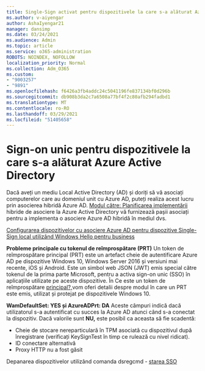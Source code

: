 ```yaml
---
title: Single-Sign activat pentru dispozitivele la care s-a alăturat Azure Active Directory
ms.author: v-aiyengar
author: AshaIyengar21
manager: dansimp
ms.date: 03/24/2021
ms.audience: Admin
ms.topic: article
ms.service: o365-administration
ROBOTS: NOINDEX, NOFOLLOW
localization_priority: Normal
ms.collection: Adm_O365
ms.custom:
- "9003257"
- "9891"
ms.openlocfilehash: f6426a3fb4addc24c5041196fe837134bf0d296b
ms.sourcegitcommit: db908b3da2c7a6508a77bf4f2c80afb294fadbd1
ms.translationtype: MT
ms.contentlocale: ro-RO
ms.lasthandoff: 03/29/2021
ms.locfileid: "51405658"
---
```

# <a name="single-sign-on-for-azure-active-directory-joined-devices"></a>Sign-on unic pentru dispozitivele la care s-a alăturat Azure Active Directory

Dacă aveți un mediu Local Active Directory (AD) și doriți să vă asociați computerelor care au domeniul unit cu Azure AD, puteți realiza acest lucru prin asocierea hibridă Azure AD. [Modul către: Planificarea implementării](https://docs.microsoft.com/azure/active-directory/devices/hybrid-azuread-join-plan) hibride de asociere la Azure Active Directory vă furnizează pașii asociați pentru a implementa o asociere Azure AD hibridă în mediul dvs.

[Configurarea dispozitivelor cu asociere Azure AD pentru dispozitive Single-Sign local utilizând Windows Hello pentru business](https://docs.microsoft.com/azure/active-directory/devices/hybrid-azuread-join-plan) 

**Probleme principale cu tokenul de reîmprospătare (PRT)** Un token de reîmprospătare principal (PRT) este un artefact cheie de autentificare Azure AD pe dispozitive Windows 10, Windows Server 2016 și versiuni mai recente, iOS și Android. Este un simbol web JSON (JWT) emis special către tokenul de la prima parte Microsoft, pentru a activa sign-on unic (SSO) în aplicațiile utilizate pe aceste dispozitive. În Ce este un token de reîmprospătare [principal?,](https://docs.microsoft.com/azure/active-directory/devices/concept-primary-refresh-token)vom oferi detalii despre modul în care un PRT este emis, utilizat și protejat pe dispozitivele Windows 10.

**WamDefaultSet: YES și AzureADPrt: DA** Aceste câmpuri indică dacă utilizatorul s-a autentificat cu succes la Azure AD atunci când s-a conectat la dispozitiv. Dacă valorile sunt **NU,** este posibil ca aceasta să fie scadentă:

- Cheie de stocare nereparticulară în TPM asociată cu dispozitivul după înregistrare (verificați KeySignTest în timp ce rulează cu nivel ridicat).
- ID conectare alternativă
- Proxy HTTP nu a fost găsit

Depanarea dispozitivelor utilizând comanda dsregcmd - [starea SSO](https://docs.microsoft.com/azure/active-directory/devices/troubleshoot-device-dsregcmd#sso-state)
